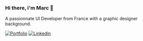 ### Hi there, i'm Marc 👋

A passionnate UI Developer from France with a graphic designer background.

[![Portfolio](https://img.shields.io/badge/-Portfolio-0d0d0d)](https://marc-chayer.netlify.app)
[![Linkedin](https://img.shields.io/badge/LinkedIn-0077B5?style=flat-square&logo=linkedin&logoColor=white)](https://www.linkedin.com/in/chayer-marc/)
